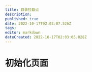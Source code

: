 ```yaml
---
title: 目录挂载点
description: 
published: true
date: 2022-10-17T02:03:07.526Z
tags: 
editor: markdown
dateCreated: 2022-10-17T02:03:05.828Z
---
```


# 初始化页面